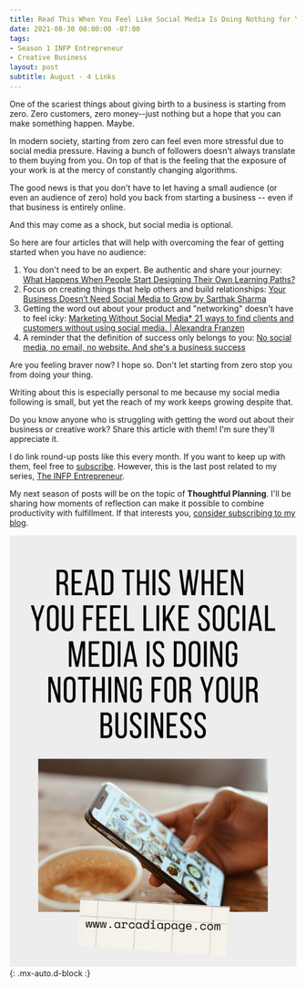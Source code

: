 ```yaml
---
title: Read This When You Feel Like Social Media Is Doing Nothing for Your Business
date: 2021-08-30 00:00:00 -07:00
tags:
- Season 1 INFP Entrepreneur
- Creative Business
layout: post
subtitle: August - 4 Links
---
```


One of the scariest things about giving birth to a business is starting from zero. Zero customers, zero money--just nothing but a hope that you can make something happen. Maybe.

In modern society, starting from zero can feel even more stressful due to social media pressure.  Having a bunch of followers doesn't always translate to them buying from you. On top of that is the feeling that the exposure of your work is at the mercy of constantly changing algorithms.

The good news is that you don't have to let having a small audience (or even an audience of zero) hold you back from starting a business -- even if that business is entirely online.

And this may come as a shock, but social media is optional.

So here are four articles that will help with overcoming the fear of getting started when you have no audience:

1. You don't need to be an expert. Be authentic and share your journey:
   [What Happens When People Start Designing Their Own Learning Paths?](https://www.self-directed.org/tp/designing-learning-paths/)
2. Focus on creating things that help others and build relationships: [Your Business Doesn’t Need Social Media to Grow by Sarthak Sharma](https://medium.com/skynox/your-business-doesnt-need-social-media-to-grow-%EF%B8%8F-30933ee48ed)
3. Getting the word out about your product and "networking" doesn't have to feel icky:
   [Marketing Without Social Media* 21 ways to find clients and customers without using social media. | Alexandra Franzen](http://www.alexandrafranzen.com/2021/01/30/marketing/)
4. A reminder that the definition of success only belongs to you:
   [No social media, no email, no website. And she's a business success](https://businessesgrow.com/2018/03/29/no-social-media/)

Are you feeling braver now? I hope so. Don't let starting from zero stop you from doing your thing.

Writing about this is especially personal to me because my social media following is small, but yet the reach of my work keeps growing despite that.

Do you know anyone who is struggling with getting the word out about their business or creative work? Share this article with them! I'm sure they'll appreciate it.

I do link round-up posts like this every month. If you want to keep up with them, feel free to [subscribe](https://tinyletter.com/arcadiapage). However, this is the last post related to my series, [The INFP Entrepreneur](https://arcadiapage.com/tags/#Season%201%20INFP%20Entrepreneur).

My next season of posts will be on the topic of **Thoughtful Planning**. I'll be sharing how moments of reflection can make it possible to combine productivity with fulfillment. If that interests you, [consider subscribing to my blog](https://tinyletter.com/arcadiapage).

![](/uploads/social-media-doing-nothing.png){: .mx-auto.d-block :}